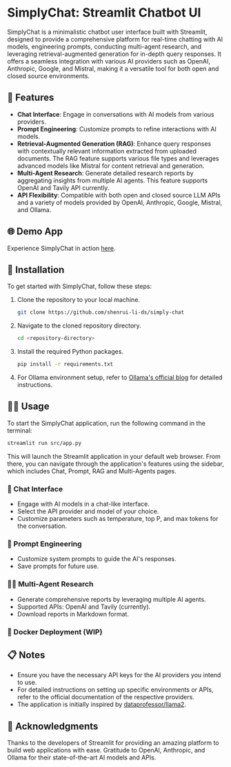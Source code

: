 # SimplyChat: Streamlit Chatbot UI
SimplyChat is a minimalistic chatbot user interface built with Streamlit, designed to provide a comprehensive platform for real-time chatting with AI models, engineering prompts, conducting multi-agent research, and leveraging retrieval-augmented generation for in-depth query responses. It offers a seamless integration with various AI providers such as OpenAI, Anthropic, Google, and Mistral, making it a versatile tool for both open and closed source environments.

## 🌟 Features
- **Chat Interface**: Engage in conversations with AI models from various providers.
- **Prompt Engineering**: Customize prompts to refine interactions with AI models.
- **Retrieval-Augmented Generation (RAG)**: Enhance query responses with contextually relevant information extracted from uploaded documents. The RAG feature supports various file types and leverages advanced models like Mistral for content retrieval and generation.
- **Multi-Agent Research**: Generate detailed research reports by aggregating insights from multiple AI agents. This feature supports OpenAI and Tavily API currently.
- **API Flexibility**: Compatible with both open and closed source LLM APIs and a variety of models provided by OpenAI, Anthropic, Google, Mistral, and Ollama.

## 🌐 Demo App

Experience SimplyChat in action [here](https://simply-chat.streamlit.app/).

## 💾 Installation

To get started with SimplyChat, follow these steps:
1. Clone the repository to your local machine.
    ```bash
    git clone https://github.com/shenrui-li-ds/simply-chat
    ```
2. Navigate to the cloned repository directory.
    ```bash
    cd <repository-directory>
    ```
3. Install the required Python packages.
    ```bash
    pip install -r requirements.txt
    ```
4. For Ollama environment setup, refer to [Ollama's official blog](https://ollama.com/blog) for detailed instructions.

## 🧑‍💻 Usage
To start the SimplyChat application, run the following command in the terminal:
```bash
streamlit run src/app.py
```
This will launch the Streamlit application in your default web browser. From there, you can navigate through the application's features using the sidebar, which includes Chat, Prompt, RAG and Multi-Agents pages.

### 💬 Chat Interface
- Engage with AI models in a chat-like interface.
- Select the API provider and model of your choice.
- Customize parameters such as temperature, top P, and max tokens for the conversation.

### 📝 Prompt Engineering
- Customize system prompts to guide the AI's responses.
- Save prompts for future use.

### 🕵️‍♂️ Multi-Agent Research
- Generate comprehensive reports by leveraging multiple AI agents.
- Supported APIs: OpenAI and Tavily (currently).
- Download reports in Markdown format.

### 🐳 Docker Deployment (WIP)
<!-- To deploy SimplyChat using Docker, use the provided Dockerfile to build and run the application in a containerized environment. This ensures compatibility and ease of deployment across various systems. -->

## 📋 Notes
- Ensure you have the necessary API keys for the AI providers you intend to use.
- For detailed instructions on setting up specific environments or APIs, refer to the official documentation of the respective providers.
- The application is initially inspired by [dataprofessor/llama2](https://github.com/dataprofessor/llama2).

## 👏 Acknowledgments
Thanks to the developers of Streamlit for providing an amazing platform to build web applications with ease.
Gratitude to OpenAI, Anthropic, and Ollama for their state-of-the-art AI models and APIs.
